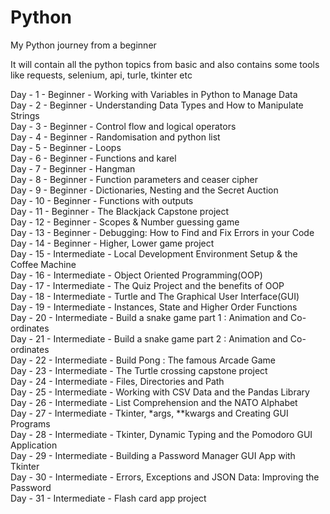 # Python
My Python journey from a beginner 

It will contain all the python topics from basic and also contains some tools like requests, selenium, api, turle, tkinter etc

Day - 1 - Beginner - Working with Variables in Python to Manage Data <br>
Day - 2 - Beginner - Understanding Data Types and How to Manipulate Strings <br>
Day - 3 - Beginner - Control flow and logical operators <br>
Day - 4 - Beginner - Randomisation and python list <br>
Day - 5 - Beginner - Loops <br>
Day - 6 - Beginner - Functions and karel <br>
Day - 7 - Beginner - Hangman <br>
Day - 8 - Beginner - Function parameters and ceaser cipher <br>
Day - 9 - Beginner - Dictionaries, Nesting and the Secret Auction <br>
Day - 10 - Beginner - Functions with outputs <br>
Day - 11 - Beginner - The Blackjack Capstone project <br>
Day - 12 - Beginner - Scopes & Number guessing game <br>
Day - 13 - Beginner - Debugging: How to Find and Fix Errors in your Code <br>
Day - 14 - Beginner - Higher, Lower game project <br>
Day - 15 - Intermediate - Local Development Environment Setup & the Coffee Machine <br>
Day - 16 - Intermediate - Object Oriented Programming(OOP) <br>
Day - 17 - Intermediate - The Quiz Project and the benefits of OOP <br>
Day - 18 - Intermediate - Turtle and The Graphical User Interface(GUI) <br>
Day - 19 - Intermediate - Instances, State and Higher Order Functions <br>
Day - 20 - Intermediate - Build a snake game part 1 : Animation and Co-ordinates <br>
Day - 21 - Intermediate - Build a snake game part 2 : Animation and Co-ordinates <br>
Day - 22 - Intermediate - Build Pong : The famous Arcade Game <br>
Day - 23 - Intermediate - The Turtle crossing capstone project <br>
Day - 24 - Intermediate - Files, Directories and Path <br>
Day - 25 - Intermediate - Working with CSV Data and the Pandas Library <br>
Day - 26 - Intermediate - List Comprehension and the NATO Alphabet <br>
Day - 27 - Intermediate - Tkinter, *args, **kwargs and Creating GUI Programs <br>
Day - 28 - Intermediate - Tkinter, Dynamic Typing and the Pomodoro GUI Application <br>
Day - 29 - Intermediate - Building a Password Manager GUI App with Tkinter <br>
Day - 30 - Intermediate - Errors, Exceptions and JSON Data: Improving the Password <br>
Day - 31 - Intermediate - Flash card app project <br>
